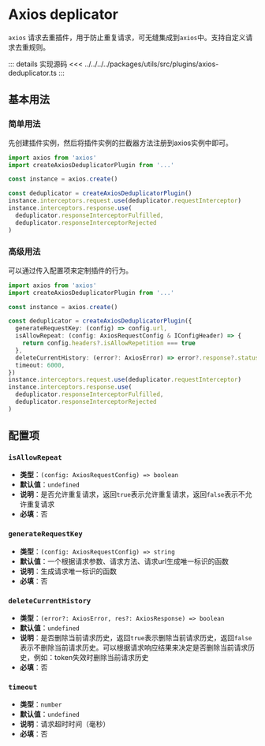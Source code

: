 # Axios deplicator

`axios` 请求去重插件，用于防止重复请求，可无缝集成到`axios`中。支持自定义请求去重规则。

::: details 实现源码
<<< ../../../../packages/utils/src/plugins/axios-deduplicator.ts
:::

## 基本用法

### 简单用法

先创建插件实例，然后将插件实例的拦截器方法注册到axios实例中即可。

```ts
import axios from 'axios'
import createAxiosDeduplicatorPlugin from '...'

const instance = axios.create()

const deduplicator = createAxiosDeduplicatorPlugin()
instance.interceptors.request.use(deduplicator.requestInterceptor)
instance.interceptors.response.use(
  deduplicator.responseInterceptorFulfilled,
  deduplicator.responseInterceptorRejected
)
```

### 高级用法

可以通过传入配置项来定制插件的行为。

```ts
import axios from 'axios'
import createAxiosDeduplicatorPlugin from '...'

const instance = axios.create()

const deduplicator = createAxiosDeduplicatorPlugin({
  generateRequestKey: (config) => config.url,
  isAllowRepeat: (config: AxiosRequestConfig & IConfigHeader) => {
    return config.headers?.isAllowRepetition === true
  },
  deleteCurrentHistory: (error?: AxiosError) => error?.response?.status === 401,
  timeout: 6000,
})
instance.interceptors.request.use(deduplicator.requestInterceptor)
instance.interceptors.response.use(
  deduplicator.responseInterceptorFulfilled,
  deduplicator.responseInterceptorRejected
)
```

## 配置项

### `isAllowRepeat`

- **类型**：`(config: AxiosRequestConfig) => boolean`
- **默认值**：`undefined`
- **说明**：是否允许重复请求，返回`true`表示允许重复请求，返回`false`表示不允许重复请求
- **必填**：否

### `generateRequestKey`

- **类型**：`(config: AxiosRequestConfig) => string`
- **默认值**：一个根据请求参数、请求方法、请求url生成唯一标识的函数
- **说明**：生成请求唯一标识的函数
- **必填**：否

### `deleteCurrentHistory`

- **类型**：`(error?: AxiosError, res?: AxiosResponse) => boolean`
- **默认值**：`undefined`
- **说明**：是否删除当前请求历史，返回`true`表示删除当前请求历史，返回`false`表示不删除当前请求历史。可以根据请求响应结果来决定是否删除当前请求历史，例如：token失效时删除当前请求历史
- **必填**：否

### `timeout`

- **类型**：`number`
- **默认值**：`undefined`
- **说明**：请求超时时间（毫秒）
- **必填**：否

